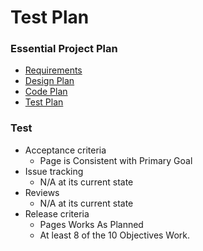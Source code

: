 # Test Plan

### Essential Project Plan
* [Requirements](Requirements.md)
* [Design Plan](Design.md)
* [Code Plan](Code.md)
* [Test Plan](Test.md)


### Test
* Acceptance criteria
  * Page is Consistent with Primary Goal
* Issue tracking
  * N/A at its current state
* Reviews
  * N/A at its current state
* Release criteria
  * Pages Works As Planned 
  * At least 8 of the 10 Objectives Work.
